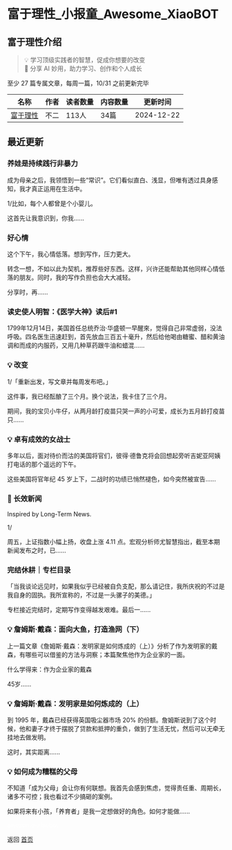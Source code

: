 # 富于理性_小报童_Awesome_XiaoBOT

## 富于理性介绍
> 💡 学习顶级实践者的智慧，促成你想要的改变    
🤖️ 分享 AI 妙用，助力学习、创作和个人成长    
    
至少 27 篇专属文章，每周一篇，10/31 之前更新完毕  
  


|名称|作者|读者数量|内容数量|更新时间|
|---|---|---|---|---|
|[富于理性](https://xiaobot.net/p/wisdom?refer=0b133df9-27dc-423b-8101-639049001c13)|不二|113人|34篇|2024-12-22|

## 最近更新
### 养娃是持续践行非暴力

成为母亲之后，我领悟到一些“常识”。它们看似直白、浅显，但唯有透过具身感知，我才真正运用在生活中。

1/比如，每个人都曾是个小婴儿。

这首先让我意识到，你我......

### 好心情

这个下午，我心情低落。想到写作，压力更大。

转念一想，不如以此为契机，推荐些好东西。这样，兴许还能帮助其他同样心情低落的朋友。同时，我的写作负担也会大大减轻。

分享时，再......

### 读史使人明智：《医学大神》读后#1

1799年12月14日，美国首任总统乔治·华盛顿一早醒來，觉得自己非常虚弱，没法呼吸。四名医生迅速赶到，首先放血三百五十毫升，然后给他喝由糖蜜、醋和黄油调和而成的内服药，又用几种草药跟牛油和蜡混......

### 💡 改变

1/「重新出发，写文章并每周发布吧。」

这件事，我已经酝酿了三个月。换个说法，我卡住了三个月。

期间，我的宝贝小牛仔，从两月龄打疫苗只哭一声的小可爱，成长为五月龄打疫苗只......

### 💡 卓有成效的女战士

多年以后，面对待价而沽的美国将官们，彼得·德鲁克将会回想起旁听吉妮亚阿姨打电话的那个遥远的下午。

这些美国将官年纪 45 岁上下，二战时的功绩已悄然褪色，如今突然被宣告......

### 🎁 长效新闻

Inspired by Long-Term News.

1/

周五，上证指数小幅上扬，收盘上涨 4.11 点。宏观分析师尤智慧指出，截至本期新闻发布之时，已......

### 完结休耕｜专栏目录

「当我谈论远见时，如果我似乎已经被自负支配，那么请记住，我所庆祝的不过是我自身的固执。我所宣称的，不过是一头骡子的美德。」

专栏接近完结时，定期写作变得越发艰难。最后一......

### 💡 詹姆斯·戴森：面向大鱼，打造渔网（下）

上一篇文章《詹姆斯·戴森：发明家是如何炼成的（上）》分析了作为发明家的戴森，有哪些可以借鉴的方法与洞察；本篇聚焦他作为企业家的一面。

什么学得来：作为企业家的戴森

45岁......

### 💡 詹姆斯·戴森：发明家是如何炼成的（上）

到 1995 年，戴森已经获得英国吸尘器市场 20%
的份额。詹姆斯说到了这个时候，他和妻子才终于摆脱了贷款和抵押的重负，做到了生活无忧，然后可以无牵无挂地去做发明。

这时，其实距离......

### 💡 如何成为糟糕的父母

不知道「成为父母」会让你有何联想。我首先会感到焦虑，觉得责任重、周期长，诸多不可控；我也看过不少搞砸的案例。

如果将来有小孩，「养育者」是我一定想做好的角色。如何才能做......


<a href="https://github.com/Reno9527/awesome-xiaobot" style="color: white; text-decoration: none;">awesome-xiaobot</a>

返回 [首页](../README.md)
